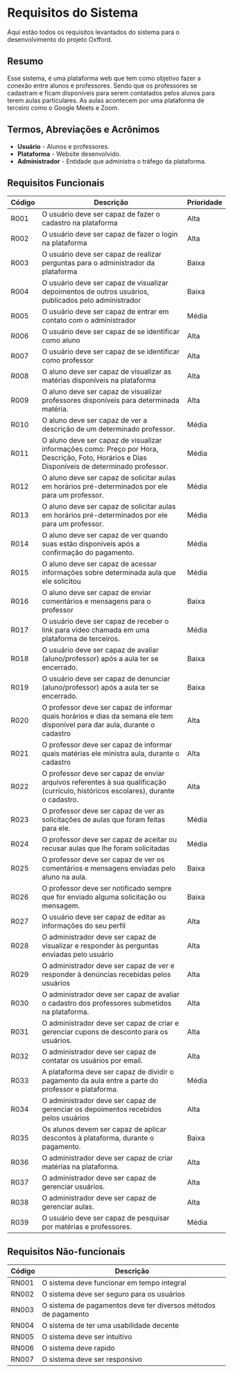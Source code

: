 # Requisitos do Sistema

Aqui estão todos os requisitos levantados do sistema para o desenvolvimento do projeto Oxfford.

## Resumo

Esse sistema, é uma plataforma web que tem como objetivo fazer a conexão entre alunos e professores. Sendo que os professores se cadastram e ficam disponíveis para serem contatados pelos alunos para terem aulas particulares. As aulas acontecem por uma plataforma de terceiro como o Google Meets e Zoom. 

## Termos, Abreviações e Acrônimos

- **Usuário** - Alunos e professores.
- **Plataforma** - Website desenvolvido.
- **Administrador** - Entidade que administra o tráfego da plataforma.

## Requisitos Funcionais

|**Código**|**Descrição**|**Prioridade**|
|----------|-------------|--------------|
|R001|O usuário deve ser capaz de fazer o cadastro na plataforma|Alta|
|R002|O usuário deve ser capaz de fazer o login na plataforma|Alta|
|R003|O usuário deve ser capaz de realizar perguntas para o administrador da plataforma|Baixa|
|R004|O usuário deve ser capaz de visualizar depoimentos de outros usuários, publicados pelo administrador|Baixa|
|R005|O usuário deve ser capaz de entrar em contato com o administrador|Média|
|R006|O usuário deve ser capaz de se identificar como aluno|Alta|
|R007|O usuário deve ser capaz de se identificar como professor|Alta|
|R008|O aluno deve ser capaz de visualizar as matérias disponíveis na plataforma|Alta|
|R009|O aluno deve ser capaz de visualizar professores disponíveis para determinada matéria.|Alta|
|R010|O aluno deve ser capaz de ver a descrição de um determinado professor.|Média|
|R011|O aluno deve ser capaz de visualizar informações como: Preço por Hora, Descrição, Foto, Horários e Dias Disponíveis de determinado professor.|Média|
|R012|O aluno deve ser capaz de solicitar aulas em horários pré-determinados por ele para um professor.|Média|
|R013|O aluno deve ser capaz de solicitar aulas em horários pré-determinados por ele para um professor.|Média|
|R014|O aluno deve ser capaz de ver quando suas estão disponíveis após a confirmação do pagamento.|Média|
|R015|O aluno deve ser capaz de acessar informações sobre determinada aula que ele solicitou|Média|
|R016|O aluno deve ser capaz de enviar comentários e mensagens para o professor|Baixa|
|R017|O usuário deve ser capaz de receber o link para vídeo chamada em uma plataforma de terceiros.|Média|
|R018|O usuário deve ser capaz de avaliar (aluno/professor) após a aula ter se encerrado.|Baixa|
|R019|O usuário deve ser capaz de denunciar (aluno/professor) após a aula ter se encerrado.|Baixa|
|R020|O professor deve ser capaz de informar quais horários e dias da semana ele tem disponível para dar aula, durante o cadastro|Alta|
|R021|O professor deve ser capaz de informar quais matérias ele ministra aula, durante o cadastro|Alta|
|R022|O professor deve ser capaz de enviar arquivos referentes à sua qualificação (currículo, históricos escolares), durante o cadastro.|Alta|
|R023|O professor deve ser capaz de ver as solicitações de aulas que foram feitas para ele.|Média|
|R024|O professor deve ser capaz de aceitar ou recusar aulas que lhe foram solicitadas|Média|
|R025|O professor deve ser capaz de ver os comentários e mensagens enviadas pelo aluno na aula.|Baixa|
|R026|O professor deve ser notificado sempre que for enviado alguma solicitação ou mensagem.|Baixa|
|R027|O usuário deve ser capaz de editar as informações do seu perfil|Alta|
|R028|O administrador deve ser capaz de visualizar e responder às perguntas enviadas pelo usuário|Alta|
|R029|O administrador deve ser capaz de ver e responder à denúncias recebidas pelos usuários|Alta|
|R030|O administrador deve ser capaz de avaliar o cadastro dos professores submetidos na plataforma.|Alta|
|R031|O administrador deve ser capaz de criar e gerenciar cupons de desconto para os usuários.|Alta|
|R032|O administrador deve ser capaz de contatar os usuários por email.|Alta|
|R033|A plataforma deve ser capaz de dividir o pagamento da aula entre a parte do professor e plataforma.|Média|
|R034|O administrador deve ser capaz de gerenciar os depoimentos recebidos pelos usuários|Alta|
|R035|Os alunos devem ser capaz de aplicar descontos à plataforma, durante o pagamento. |Baixa|
|R036|O administrador deve ser capaz de criar matérias na plataforma.|Alta|
|R037|O administrador deve ser capaz de gerenciar usuários.|Alta|
|R038|O administrador deve ser capaz de gerenciar aulas.|Alta|
|R039|O usuário deve ser capaz de pesquisar por matérias e professores.|Média|

## Requisitos Não-funcionais

|**Código**|**Descrição**|
|----|-------|
|RN001|O sistema deve funcionar em tempo integral|
|RN002|O sistema deve ser seguro para os usuários|
|RN003|O sistema de pagamentos deve ter diversos métodos de pagamento|
|RN004|O sistema de ter uma usabilidade decente|
|RN005|O sistema deve ser intuitivo|
|RN006|O sistema deve rapido|
|RN007|O sistema deve ser responsivo|